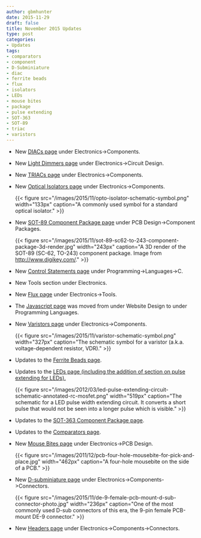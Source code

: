 ```yaml
---
author: gbmhunter
date: 2015-11-29
draft: false
title: November 2015 Updates
type: post
categories:
- Updates
tags:
- comparators
- component
- D-Subminiature
- diac
- ferrite beads
- flux
- isolators
- LEDs
- mouse bites
- package
- pulse extending
- SOT-363
- SOT-89
- triac
- varistors
---
```


* New [DIACs page](/electronics/components/diodes/diacs) under Electronics->Components.

* New [Light Dimmers page](/electronics/circuit-design/light-dimmers) under Electronics->Circuit Design.

* New [TRIACs page](/electronics/components/triacs) under Electronics->Components.

* New [Optical Isolators page](/electronics/components/optical-isolators) under Electronics->Components.  

    {{< figure src="/images/2015/11/opto-isolator-schematic-symbol.png" width="133px" caption="A commonly used symbol for a standard optical isolator."  >}}  

* New [SOT-89 Component Package page](/pcb-design/component-packages/sot-89-component-package) under PCB Design->Component Packages.  

    {{< figure src="/images/2015/11/sot-89-sc62-to-243-component-package-3d-render.jpg" width="243px" caption="A 3D render of the SOT-89 (SC-62, TO-243) component package. Image from http://www.digikey.com/."  >}}  

* New [Control Statements page](/programming/languages/c/control-statements) under Programming->Languages->C.

* New Tools section under Electronics.

* New [Flux page](/electronics/tools/flux) under Electronics->Tools.

* The [Javascript page](/programming/languages/javascript) was moved from under Website Design to under Programming Languages.

* New [Varistors page](/electronics/components/circuit-protection/varistors-vdrs/) under Electronics->Components.  

    {{< figure src="/images/2015/11/varistor-schematic-symbol.png" width="327px" caption="The schematic symbol for a varistor (a.k.a. voltage-dependent resistor, VDR)."  >}}  

* Updates to the [Ferrite Beads page](/electronics/components/ferrite-beads).

* Updates to the [LEDs page (including the addition of section on pulse extending for LEDs).](/electronics/components/diodes/leds)

    {{< figure src="/images/2012/03/led-pulse-extending-circuit-schematic-annotated-rc-mosfet.png" width="519px" caption="The schematic for a LED pulse width extending circuit. It converts a short pulse that would not be seen into a longer pulse which is visible."  >}}

* Updates to the [SOT-363 Component Package page](/pcb-design/component-packages/sot-363-sc-88-component-package).

* Updates to the [Comparators page](/electronics/components/comparators).

* New [Mouse Bites page](/pcb-design/mouse-bites) under Electronics->PCB Design.  

    {{< figure src="/images/2011/12/pcb-four-hole-mousebite-for-pick-and-place.jpg" width="462px" caption="A four-hole mousebite on the side of a PCB."  >}}  

* New [D-subminiature page](/electronics/components/connectors/d-subminiature-d-sub) under Electronics->Components->Connectors.  

    {{< figure src="/images/2015/11/de-9-female-pcb-mount-d-sub-connector-photo.jpg" width="236px" caption="One of the most commonly used D-sub connectors of this era, the 9-pin female PCB-mount DE-9 connector."  >}}  

* New [Headers page](/electronics/components/connectors/headers) under Electronics->Components->Connectors.
